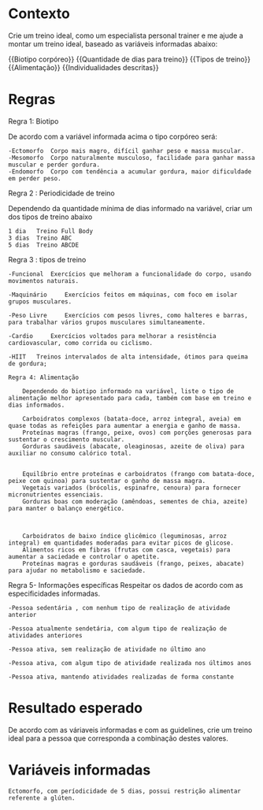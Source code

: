 # Contexto

Crie um treino ideal, como um especialista personal trainer e me ajude a montar um treino ideal, baseado as variáveis informadas abaixo:

{{Biotipo corpóreo}}
{{Quantidade de dias para treino}}
{{Tipos de treino}}
{{Alimentação}}
{{Individualidades descritas}}

# Regras

Regra 1: Biotipo

De acordo com a variável informada acima o tipo corpóreo será:

    -Ectomorfo 	Corpo mais magro, difícil ganhar peso e massa muscular.
	-Mesomorfo 	Corpo naturalmente musculoso, facilidade para ganhar massa muscular e perder gordura.
	-Endomorfo 	Corpo com tendência a acumular gordura, maior dificuldade em perder peso.

Regra 2 : Periodicidade de treino

Dependendo da quantidade mínima de dias informado na variável, criar um dos tipos de treino abaixo

 	1 dia 	Treino Full Body
	3 dias 	Treino ABC
	5 dias 	Treino ABCDE

Regra 3 : tipos de treino

    -Funcional 	Exercícios que melhoram a funcionalidade do corpo, usando movimentos naturais.

	-Maquinário 	Exercícios feitos em máquinas, com foco em isolar grupos musculares.
	
    -Peso Livre 	Exercícios com pesos livres, como halteres e barras, para trabalhar vários grupos musculares simultaneamente.
	
    -Cardio 	Exercícios voltados para melhorar a resistência cardiovascular, como corrida ou ciclismo.
	
    -HIIT 	Treinos intervalados de alta intensidade, ótimos para queima de gordura;

    Regra 4: Alimentação

        Dependendo do biotipo informado na variável, liste o tipo de alimentação melhor apresentado para cada, também com base em treino e dias informados.
    
        Carboidratos complexos (batata-doce, arroz integral, aveia) em quase todas as refeições para aumentar a energia e ganho de massa.
        Proteínas magras (frango, peixe, ovos) com porções generosas para sustentar o crescimento muscular.
        Gorduras saudáveis (abacate, oleaginosas, azeite de oliva) para auxiliar no consumo calórico total.


        Equilíbrio entre proteínas e carboidratos (frango com batata-doce, peixe com quinoa) para sustentar o ganho de massa magra.
        Vegetais variados (brócolis, espinafre, cenoura) para fornecer micronutrientes essenciais.
        Gorduras boas com moderação (amêndoas, sementes de chia, azeite) para manter o balanço energético.



        Carboidratos de baixo índice glicêmico (leguminosas, arroz integral) em quantidades moderadas para evitar picos de glicose.
        Alimentos ricos em fibras (frutas com casca, vegetais) para aumentar a saciedade e controlar o apetite.
        Proteínas magras e gorduras saudáveis (frango, peixes, abacate) para ajudar no metabolismo e saciedade.


Regra 5- Informações específicas
Respeitar os dados de acordo com as especificidades informadas.

    -Pessoa sedentária , com nenhum tipo de realização de atividade anterior

    -Pessoa atualmente sendetária, com algum tipo de realização de atividades anteriores

    -Pessoa ativa, sem realização de atividade no último ano

    -Pessoa ativa, com algum tipo de atividade realizada nos últimos anos

    -Pessoa ativa, mantendo atividades realizadas de forma constante
# Resultado esperado

De acordo com as váriaveis informadas e com as guidelines, crie um treino ideal para a pessoa que corresponda a combinação destes valores.

# Variáveis informadas 

    Ectomorfo, com períodicidade de 5 dias, possui restrição alimentar referente a glúten.
